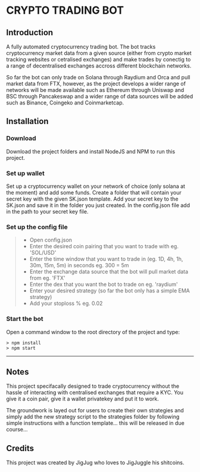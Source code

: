 # CRYPTO TRADING BOT
## Introduction

A fully automated cryptocurrency trading bot. The bot tracks cryptocurrency market data from a given source (either from crypto market tracking websites or cetralised exchanges) and make trades by conectig to a range of decentralised exchanges accross different blockchain networks.

So far the bot can only trade on Solana through Raydium and Orca and pull market data from FTX, however, as the project develops a wider range of networks will be made available such as Ethereum through Uniswap and BSC through Pancakeswap and a wider range of data sources will be added such as Binance, Coingeko and Coinmarketcap.

## Installation
### Download
Download the project folders and install NodeJS and NPM to run this project.

### Set up wallet
Set up a cryptocurrency wallet on your network of choice (only solana at the moment) and add some funds. Create a folder that will contain your secret key with the given SK.json template. Add your secret key to the SK.json and save it in the folder you just created. In the config.json file add in the path to your secret key file.

### Set up the config file
> * Open config.json
> * Enter the desired coin pairing that you want to trade with eg. 'SOL/USD'
> * Enter the time window that you want to trade in (eg. 1D, 4h, 1h, 30m, 15m, 5m) in seconds eg. 300 = 5m
> * Enter the exchange data source that the bot will pull market data from eg. 'FTX'
> * Enter the dex that you want the bot to trade on eg. 'raydium'
> * Enter your desired strategy (so far the bot only has a simple EMA strategy)
> * Add your stoploss % eg. 0.02

### Start the bot
Open a command window to the root directory of the project and type:
```
> npm install
> npm start
```
***
## Notes
This project specifacally designed to trade cryptocurrency without the hassle of interacting with centralised exchanges that require a KYC. You give it a coin pair, give it a wallet privatekey and put it to work.

The groundwork is layed out for users to create their own strategies and simply add the new strategy script to the strategies folder by following simple instructions with a function template... this will be released in due course...

## Credits
This project was created by JigJug who loves to JigJuggle his shitcoins.